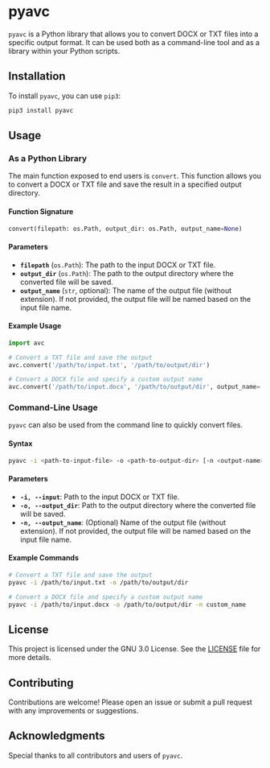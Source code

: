 # pyavc

`pyavc` is a Python library that allows you to convert DOCX or TXT files into a specific output format. It can be used both as a command-line tool and as a library within your Python scripts.

## Installation

To install `pyavc`, you can use `pip3`:

```bash
pip3 install pyavc
```

## Usage

### As a Python Library

The main function exposed to end users is `convert`. This function allows you to convert a DOCX or TXT file and save the result in a specified output directory.

#### Function Signature

```python
convert(filepath: os.Path, output_dir: os.Path, output_name=None)
```

#### Parameters

- **`filepath`** (`os.Path`): The path to the input DOCX or TXT file.
- **`output_dir`** (`os.Path`): The path to the output directory where the converted file will be saved.
- **`output_name`** (`str`, optional): The name of the output file (without extension). If not provided, the output file will be named based on the input file name.

#### Example Usage

```python
import avc

# Convert a TXT file and save the output
avc.convert('/path/to/input.txt', '/path/to/output/dir')

# Convert a DOCX file and specify a custom output name
avc.convert('/path/to/input.docx', '/path/to/output/dir', output_name='custom_name')
```

### Command-Line Usage

`pyavc` can also be used from the command line to quickly convert files.

#### Syntax

```bash
pyavc -i <path-to-input-file> -o <path-to-output-dir> [-n <output-name>]
```

#### Parameters

- **`-i, --input`**: Path to the input DOCX or TXT file.
- **`-o, --output_dir`**: Path to the output directory where the converted file will be saved.
- **`-n, --output_name`**: (Optional) Name of the output file (without extension). If not provided, the output file will be named based on the input file name.

#### Example Commands

```bash
# Convert a TXT file and save the output
pyavc -i /path/to/input.txt -o /path/to/output/dir

# Convert a DOCX file and specify a custom output name
pyavc -i /path/to/input.docx -o /path/to/output/dir -n custom_name
```

## License

This project is licensed under the GNU 3.0 License. See the [LICENSE](LICENSE) file for more details.

## Contributing

Contributions are welcome! Please open an issue or submit a pull request with any improvements or suggestions.

## Acknowledgments

Special thanks to all contributors and users of `pyavc`.
